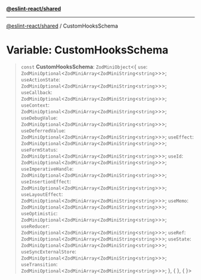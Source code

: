 [**@eslint-react/shared**](../README.md)

***

[@eslint-react/shared](../README.md) / CustomHooksSchema

# Variable: CustomHooksSchema

> `const` **CustomHooksSchema**: `ZodMiniObject`\<\{ `use`: `ZodMiniOptional`\<`ZodMiniArray`\<`ZodMiniString`\<`string`\>\>\>; `useActionState`: `ZodMiniOptional`\<`ZodMiniArray`\<`ZodMiniString`\<`string`\>\>\>; `useCallback`: `ZodMiniOptional`\<`ZodMiniArray`\<`ZodMiniString`\<`string`\>\>\>; `useContext`: `ZodMiniOptional`\<`ZodMiniArray`\<`ZodMiniString`\<`string`\>\>\>; `useDebugValue`: `ZodMiniOptional`\<`ZodMiniArray`\<`ZodMiniString`\<`string`\>\>\>; `useDeferredValue`: `ZodMiniOptional`\<`ZodMiniArray`\<`ZodMiniString`\<`string`\>\>\>; `useEffect`: `ZodMiniOptional`\<`ZodMiniArray`\<`ZodMiniString`\<`string`\>\>\>; `useFormStatus`: `ZodMiniOptional`\<`ZodMiniArray`\<`ZodMiniString`\<`string`\>\>\>; `useId`: `ZodMiniOptional`\<`ZodMiniArray`\<`ZodMiniString`\<`string`\>\>\>; `useImperativeHandle`: `ZodMiniOptional`\<`ZodMiniArray`\<`ZodMiniString`\<`string`\>\>\>; `useInsertionEffect`: `ZodMiniOptional`\<`ZodMiniArray`\<`ZodMiniString`\<`string`\>\>\>; `useLayoutEffect`: `ZodMiniOptional`\<`ZodMiniArray`\<`ZodMiniString`\<`string`\>\>\>; `useMemo`: `ZodMiniOptional`\<`ZodMiniArray`\<`ZodMiniString`\<`string`\>\>\>; `useOptimistic`: `ZodMiniOptional`\<`ZodMiniArray`\<`ZodMiniString`\<`string`\>\>\>; `useReducer`: `ZodMiniOptional`\<`ZodMiniArray`\<`ZodMiniString`\<`string`\>\>\>; `useRef`: `ZodMiniOptional`\<`ZodMiniArray`\<`ZodMiniString`\<`string`\>\>\>; `useState`: `ZodMiniOptional`\<`ZodMiniArray`\<`ZodMiniString`\<`string`\>\>\>; `useSyncExternalStore`: `ZodMiniOptional`\<`ZodMiniArray`\<`ZodMiniString`\<`string`\>\>\>; `useTransition`: `ZodMiniOptional`\<`ZodMiniArray`\<`ZodMiniString`\<`string`\>\>\>; \}, \{ \}, \{ \}\>
